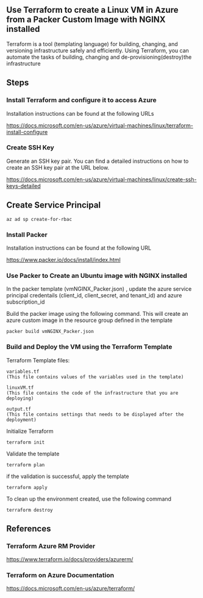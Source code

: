 
## Use Terraform to create a Linux VM in Azure from a Packer Custom Image with NGINX installed

Terraform is a tool (templating language) for building, changing, and versioning infrastructure safely and efficiently. Using Terraform, you can automate the tasks of building, changing and de-provisioning(destroy)the infrastructure

## Steps

### Install Terraform and configure it to access Azure

Installation instructions can be found at the following URLs

https://docs.microsoft.com/en-us/azure/virtual-machines/linux/terraform-install-configure


### Create SSH Key

Generate an SSH key pair. You can find a detailed instructions on how to create an SSH key pair at the URL below. 

https://docs.microsoft.com/en-us/azure/virtual-machines/linux/create-ssh-keys-detailed

## Create Service Principal

`az ad sp create-for-rbac`

### Install Packer

Installation instructions can be found at the following URL

https://www.packer.io/docs/install/index.html

### Use Packer to Create an Ubuntu image with NGINX installed

In the packer template (vmNGINX_Packer.json) , update the azure service principal credentails (client_id, client_secret, and tenant_id) and azure subscription_id

Build the packer image using the following command. This will create an azure custom image in the resource group defined in the template

`packer build vmNGINX_Packer.json`

### Build and Deploy the VM using the Terraform Template

Terraform Template files:
    
    variables.tf 
    (This file contains values of the variables used in the template)
    
    linuxVM.tf  
    (This file contains the code of the infrastructure that you are deploying)

    output.tf
    (This file contains settings that needs to be displayed after the deployment)

Initialize Terraform 

`terraform init`

Validate the template 

`terraform plan`

if the validation is successful, apply the template

`terraform apply`

To clean up the environment created, use the following command

`terraform destroy`


## References

### Terraform Azure RM Provider

https://www.terraform.io/docs/providers/azurerm/


### Terraform on Azure Documentation

https://docs.microsoft.com/en-us/azure/terraform/





